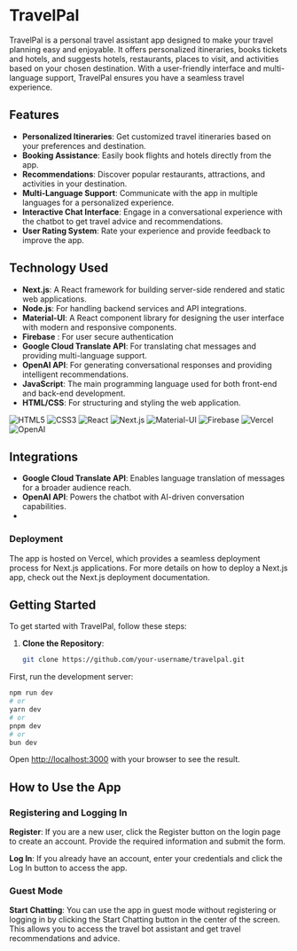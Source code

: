 # TravelPal

TravelPal is a personal travel assistant app designed to make your travel planning easy and enjoyable. It offers personalized itineraries, books tickets and hotels, and suggests hotels, restaurants, places to visit, and activities based on your chosen destination. With a user-friendly interface and multi-language support, TravelPal ensures you have a seamless travel experience.

## Features

- **Personalized Itineraries**: Get customized travel itineraries based on your preferences and destination.
- **Booking Assistance**: Easily book flights and hotels directly from the app.
- **Recommendations**: Discover popular restaurants, attractions, and activities in your destination.
- **Multi-Language Support**: Communicate with the app in multiple languages for a personalized experience.
- **Interactive Chat Interface**: Engage in a conversational experience with the chatbot to get travel advice and recommendations.
- **User Rating System**: Rate your experience and provide feedback to improve the app.

## Technology Used

- **Next.js**: A React framework for building server-side rendered and static web applications.
- **Node.js**: For handling backend services and API integrations.
- **Material-UI**: A React component library for designing the user interface with modern and responsive components.
- **Firebase** : For user secure authentication
- **Google Cloud Translate API**: For translating chat messages and providing multi-language support.
- **OpenAI API**: For generating conversational responses and providing intelligent recommendations.
- **JavaScript**: The main programming language used for both front-end and back-end development.
- **HTML/CSS**: For structuring and styling the web application.

![HTML5](https://img.shields.io/badge/HTML5-E34F26?style=flat&logo=html5&logoColor=white) ![CSS3](https://img.shields.io/badge/CSS3-1572B6?style=flat&logo=css3&logoColor=white)
  ![React](https://img.shields.io/badge/React-61DAFB?style=flat&logo=react&logoColor=black)
  ![Next.js](https://img.shields.io/badge/Next.js-000000?style=flat&logo=next.js&logoColor=white)
  ![Material-UI](https://img.shields.io/badge/Material%20UI-0081CB?style=flat&logo=material-ui&logoColor=white)
  ![Firebase](https://img.shields.io/badge/Firebase-FFCA28?style=flat&logo=firebase&logoColor=black)
  ![Vercel](https://img.shields.io/badge/Vercel-000000?style=flat&logo=vercel&logoColor=white)
  ![OpenAI](https://img.shields.io/badge/OpenAI-000000?style=flat&logo=openai&logoColor=white)

## Integrations

- **Google Cloud Translate API**: Enables language translation of messages for a broader audience reach.
- **OpenAI API**: Powers the chatbot with AI-driven conversation capabilities.
- 
### Deployment
The app is hosted on Vercel, which provides a seamless deployment process for Next.js applications. For more details on how to deploy a Next.js app, check out the Next.js deployment documentation.

## Getting Started

To get started with TravelPal, follow these steps:

1. **Clone the Repository**: 
   ```bash
   git clone https://github.com/your-username/travelpal.git
First, run the development server:

```bash
npm run dev
# or
yarn dev
# or
pnpm dev
# or
bun dev
```

Open [http://localhost:3000](http://localhost:3000) with your browser to see the result.

## How to Use the App

### Registering and Logging In
**Register**: If you are a new user, click the Register button on the login page to create an account. Provide the required information and submit the form.

**Log In**: If you already have an account, enter your credentials and click the Log In button to access the app.
### Guest Mode
**Start Chatting**: You can use the app in guest mode without registering or logging in by clicking the Start Chatting button in the center of the screen. This allows you to access the travel bot assistant and get travel recommendations and advice.

